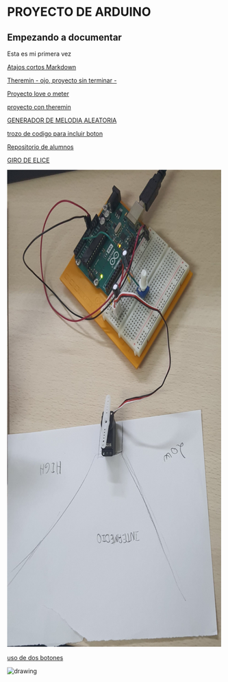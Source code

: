 # PROYECTO DE ARDUINO
## Empezando a documentar
Esta es mi primera vez

[Atajos cortos Markdown](https://guides.github.com/pdfs/markdown-cheatsheet-online.pdf)

[Theremin - ojo, proyecto sin terminar -](https://github.com/chenbangwei/Arduino/blob/main/THEREMIN__PTICO.ino)

[Proyecto love o meter](https://github.com/chenbangwei/Arduino/blob/main/love_o_meter.ino)

[proyecto con theremin](https://github.com/chenbangwei/Arduino/blob/main/THEREMIN__PTICO_bang.ino) 

[GENERADOR DE MELODIA ALEATORIA](https://github.com/chenbangwei/Arduino/blob/main/MELODIA_AUTOMATICA.ino)

[trozo de codigo para incluir boton](https://github.com/chenbangwei/Arduino/blob/main/SNIPPET_KILL_SWITCH.CPP)

[Repositorio de alumnos](https://github.com/d-prieto/arduinoCourse#repositorios-de-alumnos)

[GIRO DE ELICE](https://github.com/chenbangwei/Arduino/blob/main/Indicador_de_estado_de__nimo.ino)


<img src="https://github.com/chenbangwei/Arduino/blob/main/20210208_121808.jpg" alt="drawing" width="500"/>

[uso de dos botones](https://github.com/chenbangwei/Arduino/blob/main/uso_de_dos_botones.ino)

<img src="https:https://github.com/chenbangwei/Arduino/blob/main/20210209_094755.jpg" alt="drawing" width="250"/>
